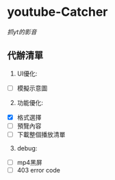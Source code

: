 # youtube-Catcher
*抓yt的影音*

## 代辦清單
1. UI優化:
  - [ ] 模擬示意圖 
2. 功能優化: 
  - [x] 格式選擇
  - [ ] 預覽內容
  - [ ] 下載整個播放清單
3. debug:
  - [ ] mp4黑屏
  - [ ] 403 error code

